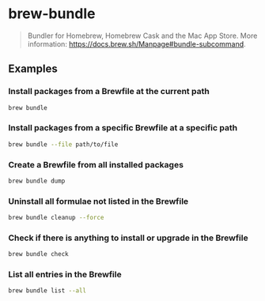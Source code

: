 # brew-bundle

> Bundler for Homebrew, Homebrew Cask and the Mac App Store. More information: <https://docs.brew.sh/Manpage#bundle-subcommand>.

## Examples

### Install packages from a Brewfile at the current path

```bash
brew bundle
```

### Install packages from a specific Brewfile at a specific path

```bash
brew bundle --file path/to/file
```

### Create a Brewfile from all installed packages

```bash
brew bundle dump
```

### Uninstall all formulae not listed in the Brewfile

```bash
brew bundle cleanup --force
```

### Check if there is anything to install or upgrade in the Brewfile

```bash
brew bundle check
```

### List all entries in the Brewfile

```bash
brew bundle list --all
```
